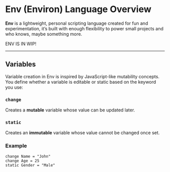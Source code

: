 # Env (Environ) Language Overview

**Env** is a lightweight, personal scripting language created for fun and experimentation, it’s built with enough flexibility to power small projects and who knows, maybe something more.

ENV IS IN WIP!

---

## Variables

Variable creation in Env is inspired by JavaScript-like mutability concepts. You define whether a variable is editable or static based on the keyword you use:

### `change`
Creates a **mutable** variable whose value can be updated later.

### `static`
Creates an **immutable** variable whose value cannot be changed once set.

### Example
```env
change Name = "John"
change Age = 25
static Gender = "Male"
```
